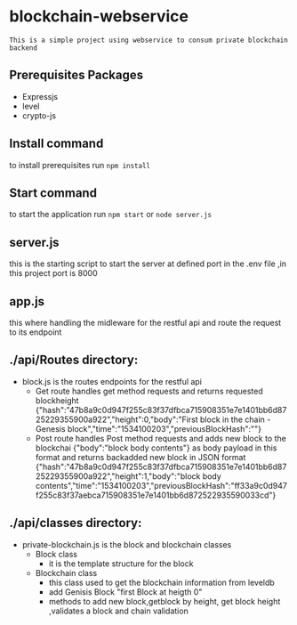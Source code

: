 # blockchain-webservice
	This is a simple project using webservice to consum private blockchain backend 

## Prerequisites Packages
   - Expressjs
   - level
   - crypto-js
## Install command
  to install prerequisites   run  `npm install`	
## Start command
  to start the application run  `npm start` or `node server.js`
## server.js
   this is the starting script to start the server at defined port in the .env file  ,in this project port is 8000
## app.js
  this where handling the midleware for the restful api and route the request to its endpoint

## ./api/Routes directory:  
   - block.js is  the routes endpoints for the restful api   
     - Get route handles get method requests and returns requested blockheight   {"hash":"47b8a9c0d947f255c83f37dfbca715908351e7e1401bb6d8725229355900a922","height":0,"body":"First block in the chain - Genesis block","time":"1534100203","previousBlockHash":""}
     - Post route handles Post method requests and adds new block to the blockchai {"body":"block body contents"}  as body payload in this format  and returns backadded new block in JSON format   {"hash":"47b8a9c0d947f255c83f37dfbca715908351e7e1401bb6d8725229355900a922","height":1,"body":"block body contents","time":"1534100203","previousBlockHash":"ff33a9c0d947f255c83f37aebca715908351e7e1401bb6d872522935590033cd"}
## ./api/classes directory:
   - private-blockchain.js is the block and blockchain classes 
     - Block class 
       - it is the template structure for the block
     - Blockchain class
       - this class used to get the blockchain information from leveldb 
       - add Genisis Block "first Block at heigth 0" 
       - methods to add new block,getblock by height, get block height ,validates a block and chain validation 




